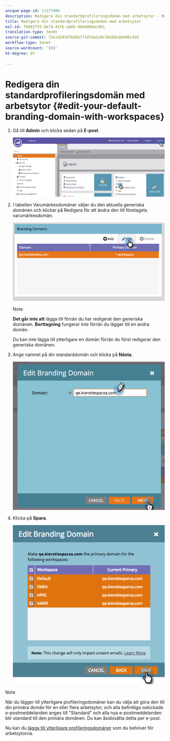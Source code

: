 ```yaml
---
unique-page-id: 11377406
description: Redigera din standardprofileringsdomän med arbetsytor - Marketo Docs - Produktdokumentation
title: Redigera din standardprofileringsdomän med arbetsytor
exl-id: f0982793-5b74-41fb-ab6b-08d4084ac9b1
translation-type: tm+mt
source-git-commit: 72e1d29347bd5b77107da1e9c30169cb6490c432
workflow-type: tm+mt
source-wordcount: '153'
ht-degree: 0%

---
```


# Redigera din standardprofileringsdomän med arbetsytor {#edit-your-default-branding-domain-with-workspaces}

1. Gå till **Admin** och klicka sedan på **E-post**.

   ![](assets/image2016-6-29-16-3a42-3a20.png)

1. I tabellen Varumärkesdomäner väljer du den aktuella generiska domänen och klickar på Redigera för att ändra den till företagets varumärkesdomän.

   ![](assets/image2016-8-12-10-3a30-3a34.png)

   >[!NOTE]
   >
   >**Det går inte att** lägga till förrän du har redigerat den generiska domänen. **Borttagning** fungerar inte förrän du lägger till en andra domän.
   >
   >Du kan inte lägga till ytterligare en domän förrän du först redigerar den generiska domänen.

1. Ange namnet på din standarddomän och klicka på **Nästa**.

   ![](assets/image2016-8-12-10-3a32-3a31.png)

1. Klicka på **Spara**.

   ![](assets/edit-branding-domain-9-12-16-hand.png)

>[!NOTE]
>
>När du lägger till ytterligare profileringsdomäner kan du välja att göra den till din primära domän för en eller flera arbetsytor, och alla befintliga oskickade e-postmeddelanden anges till &quot;Standard&quot; och alla nya e-postmeddelanden blir standard till den primära domänen. Du kan åsidosätta detta per e-post.

Nu kan du [lägga till ytterligare profileringsdomäner](/help/marketo/product-docs/administration/email-setup/add-multiple-branding-domains/add-an-additional-branding-domain-with-workspaces.md) som du behöver för arbetsytorna.
